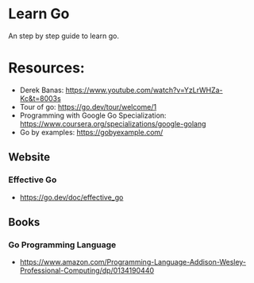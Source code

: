 # Learn Go

An step by step guide to learn go.

# Resources: 
- Derek Banas: https://www.youtube.com/watch?v=YzLrWHZa-Kc&t=8003s
- Tour of go: https://go.dev/tour/welcome/1
- Programming with Google Go Specialization: https://www.coursera.org/specializations/google-golang
- Go by examples: https://gobyexample.com/

## Website
 ### Effective Go
 - https://go.dev/doc/effective_go
 
 ## Books
  ### Go Programming Language
   - https://www.amazon.com/Programming-Language-Addison-Wesley-Professional-Computing/dp/0134190440
